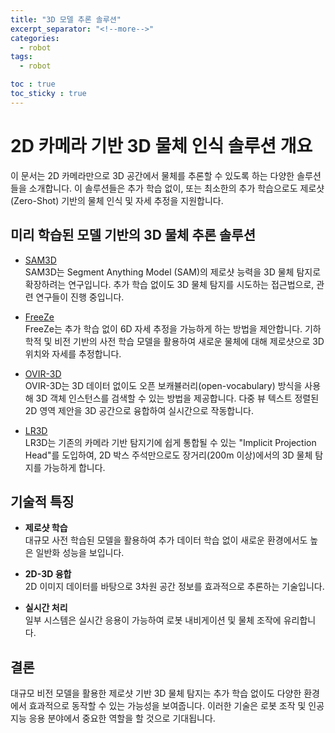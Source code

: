 ```yaml
---
title: "3D 모델 추론 솔루션"
excerpt_separator: "<!--more-->"
categories:
  - robot
tags:
  - robot

toc : true
toc_sticky : true
---
```


# 2D 카메라 기반 3D 물체 인식 솔루션 개요

이 문서는 2D 카메라만으로 3D 공간에서 물체를 추론할 수 있도록 하는 다양한 솔루션들을 소개합니다. 이 솔루션들은 추가 학습 없이, 또는 최소한의 추가 학습으로도 제로샷(Zero-Shot) 기반의 물체 인식 및 자세 추정을 지원합니다.

## 미리 학습된 모델 기반의 3D 물체 추론 솔루션

- [SAM3D](https://github.com/facebookresearch/segment-anything)  
  SAM3D는 Segment Anything Model (SAM)의 제로샷 능력을 3D 물체 탐지로 확장하려는 연구입니다. 추가 학습 없이도 3D 물체 탐지를 시도하는 접근법으로, 관련 연구들이 진행 중입니다.

- [FreeZe](https://github.com/FreeZe/Training-Free-6D-Pose-Estimation)  
  FreeZe는 추가 학습 없이 6D 자세 추정을 가능하게 하는 방법을 제안합니다. 기하학적 및 비전 기반의 사전 학습 모델을 활용하여 새로운 물체에 대해 제로샷으로 3D 위치와 자세를 추정합니다.

- [OVIR-3D](https://github.com/OVIR-3D/OVIR-3D)  
  OVIR-3D는 3D 데이터 없이도 오픈 보캐뷸러리(open-vocabulary) 방식을 사용해 3D 객체 인스턴스를 검색할 수 있는 방법을 제공합니다. 다중 뷰 텍스트 정렬된 2D 영역 제안을 3D 공간으로 융합하여 실시간으로 작동합니다.

- [LR3D](https://github.com/CV/LR3D)  
  LR3D는 기존의 카메라 기반 탐지기에 쉽게 통합될 수 있는 "Implicit Projection Head"를 도입하여, 2D 박스 주석만으로도 장거리(200m 이상)에서의 3D 물체 탐지를 가능하게 합니다.

## 기술적 특징

- **제로샷 학습**  
  대규모 사전 학습된 모델을 활용하여 추가 데이터 학습 없이 새로운 환경에서도 높은 일반화 성능을 보입니다.

- **2D-3D 융합**  
  2D 이미지 데이터를 바탕으로 3차원 공간 정보를 효과적으로 추론하는 기술입니다.

- **실시간 처리**  
  일부 시스템은 실시간 응용이 가능하여 로봇 내비게이션 및 물체 조작에 유리합니다.

## 결론

대규모 비전 모델을 활용한 제로샷 기반 3D 물체 탐지는 추가 학습 없이도 다양한 환경에서 효과적으로 동작할 수 있는 가능성을 보여줍니다. 이러한 기술은 로봇 조작 및 인공지능 응용 분야에서 중요한 역할을 할 것으로 기대됩니다.

